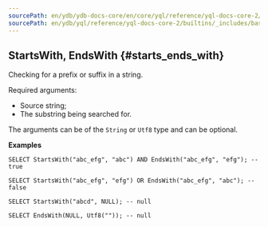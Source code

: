 ```yaml
---
sourcePath: en/ydb/ydb-docs-core/en/core/yql/reference/yql-docs-core-2/builtins/_includes/basic/starts_ends_with.md
sourcePath: en/ydb/yql/reference/yql-docs-core-2/builtins/_includes/basic/starts_ends_with.md
---
```

## StartsWith, EndsWith {#starts_ends_with}

Checking for a prefix or suffix in a string.

Required arguments:

* Source string;
* The substring being searched for.

The arguments can be of the `String` or `Utf8` type and can be optional.

**Examples**
``` yql
SELECT StartsWith("abc_efg", "abc") AND EndsWith("abc_efg", "efg"); -- true
```
``` yql
SELECT StartsWith("abc_efg", "efg") OR EndsWith("abc_efg", "abc"); -- false
```
``` yql
SELECT StartsWith("abcd", NULL); -- null
```
``` yql
SELECT EndsWith(NULL, Utf8("")); -- null
```
